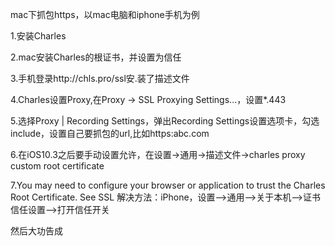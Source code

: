 mac下抓包https，以mac电脑和iphone手机为例



1.安装Charles


2.mac安装Charles的根证书，并设置为信任


3.手机登录http://chls.pro/ssl安.装了描述文件


4.Charles设置Proxy,在Proxy -> SSL Proxying Settings...，设置*.443


5.选择Proxy | Recording Settings，弹出Recording Settings设置选项卡，勾选include，设置自己要抓包的url,比如https:abc.com


6.在iOS10.3之后要手动设置允许，在设置->通用->描述文件->charles proxy custom root certificate

7.You may need to configure your browser or application to trust the Charles Root Certificate. See SSL 解决方法：iPhone，设置–>通用–>关于本机–>证书信任设置–>打开信任开关


然后大功告成
